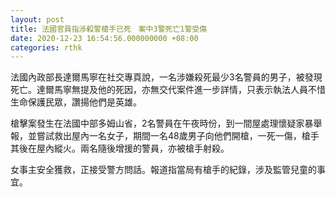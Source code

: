```yaml
---
layout: post
title: 法國官員指涉殺警槍手已死　案中3警死亡1警受傷
date: 2020-12-23 16:54:56.000000000 +08:00
categories: rthk
---
```


法國內政部長達爾馬寧在社交專頁說，一名涉嫌殺死最少3名警員的男子，被發現死亡。達爾馬寧無提及他的死因，亦無交代案件進一步詳情，只表示執法人員不惜生命保護民眾，讚揚他們是英雄。

槍擊案發生在法國中部多姆山省，2名警員在午夜時份，到一間屋處理懷疑家暴舉報，並嘗試救出屋內一名女子，期間一名48歲男子向他們開槍，一死一傷，槍手其後在屋內縱火。兩名隨後增援的警員，亦被槍手射殺。

女事主安全獲救，正接受警方問話。報道指當局有槍手的紀錄，涉及監管兒童的事宜。
